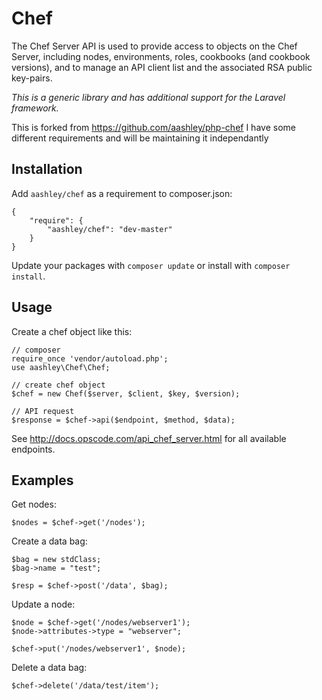 Chef
====

The Chef Server API is used to provide access to objects on the Chef Server, including nodes, environments, roles, cookbooks (and cookbook versions), and to manage an API client list and the associated RSA public key-pairs.

*This is a generic library and has additional support for the Laravel framework.*

This is forked from https://github.com/aashley/php-chef I have some different requirements and will be maintaining it independantly

Installation
------------

Add `aashley/chef` as a requirement to composer.json:

    {
        "require": {
            "aashley/chef": "dev-master"
        }
    }

Update your packages with `composer update` or install with `composer install`.

Usage
-----

Create a chef object like this:

    // composer
    require_once 'vendor/autoload.php';
    use aashley\Chef\Chef;
    
    // create chef object
    $chef = new Chef($server, $client, $key, $version);
    
    // API request
    $response = $chef->api($endpoint, $method, $data);

See http://docs.opscode.com/api_chef_server.html for all available endpoints.

Examples
--------

Get nodes:

    $nodes = $chef->get('/nodes');

Create a data bag:

    $bag = new stdClass;
    $bag->name = "test";
    
    $resp = $chef->post('/data', $bag);

Update a node:

    $node = $chef->get('/nodes/webserver1');
    $node->attributes->type = "webserver";
    
    $chef->put('/nodes/webserver1', $node);

Delete a data bag:

    $chef->delete('/data/test/item');
    
